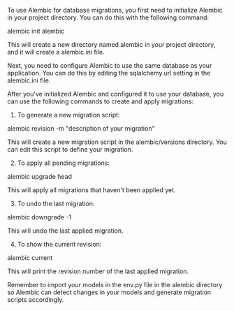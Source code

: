 To use Alembic for database migrations, you first need to initialize Alembic in your project directory. You can do this with the following command:

alembic init alembic

This will create a new directory named alembic in your project directory, and it will create a alembic.ini file.

Next, you need to configure Alembic to use the same database as your application. You can do this by editing the sqlalchemy.url setting in the alembic.ini file.

After you've initialized Alembic and configured it to use your database, you can use the following commands to create and apply migrations:

1. To generate a new migration script:

alembic revision -m "description of your migration"

This will create a new migration script in the alembic/versions directory. You can edit this script to define your migration.

2. To apply all pending migrations:

alembic upgrade head

This will apply all migrations that haven't been applied yet.

3. To undo the last migration:

alembic downgrade -1

This will undo the last applied migration.

4. To show the current revision:

alembic current

This will print the revision number of the last applied migration.

Remember to import your models in the env.py file in the alembic directory so Alembic can detect changes in your models and generate migration scripts accordingly.
